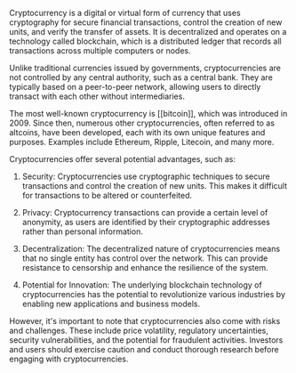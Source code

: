 Cryptocurrency is a digital or virtual form of currency that uses cryptography for secure financial transactions, control the creation of new units, and verify the transfer of assets. It is decentralized and operates on a technology called blockchain, which is a distributed ledger that records all transactions across multiple computers or nodes.

Unlike traditional currencies issued by governments, cryptocurrencies are not controlled by any central authority, such as a central bank. They are typically based on a peer-to-peer network, allowing users to directly transact with each other without intermediaries.

The most well-known cryptocurrency is [[bitcoin]], which was introduced in 2009. Since then, numerous other cryptocurrencies, often referred to as altcoins, have been developed, each with its own unique features and purposes. Examples include Ethereum, Ripple, Litecoin, and many more.

Cryptocurrencies offer several potential advantages, such as:

1. Security: Cryptocurrencies use cryptographic techniques to secure transactions and control the creation of new units. This makes it difficult for transactions to be altered or counterfeited.

2. Privacy: Cryptocurrency transactions can provide a certain level of anonymity, as users are identified by their cryptographic addresses rather than personal information.

3. Decentralization: The decentralized nature of cryptocurrencies means that no single entity has control over the network. This can provide resistance to censorship and enhance the resilience of the system.

4. Potential for Innovation: The underlying blockchain technology of cryptocurrencies has the potential to revolutionize various industries by enabling new applications and business models.

However, it's important to note that cryptocurrencies also come with risks and challenges. These include price volatility, regulatory uncertainties, security vulnerabilities, and the potential for fraudulent activities. Investors and users should exercise caution and conduct thorough research before engaging with cryptocurrencies.
